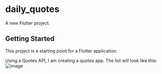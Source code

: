 # daily_quotes

A new Flutter project.

## Getting Started

This project is a starting point for a Flutter application.

Using a Quotes API, I am creating a quotes app. The list will look like this:
![image](https://github.com/user-attachments/assets/0063ab40-389e-4ab3-ac2a-0400daed1824)



